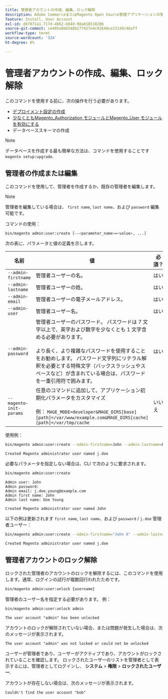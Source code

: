 ```yaml
---
title: 管理者アカウントの作成、編集、ロック解除
description: Adobe CommerceまたはMagento Open Source管理アプリケーションの管理者アカウントを管理するには、次の手順に従います。
feature: Install, User Account
exl-id: d87871a1-717d-4662-b84d-98a018518286
source-git-commit: ce405a6bb548b177427e4c02640ce13149c48aff
workflow-type: tm+mt
source-wordcount: '324'
ht-degree: 0%

---
```


# 管理者アカウントの作成、編集、ロック解除

このコマンドを使用する前に、次の操作を行う必要があります。

- [デプロイメント設定の作成](deployment.md)
- [少なくともMagento_Authorization モジュールとMagento_User モジュールを有効にする](manage-modules.md)
- データベーススキーマの作成

>[!NOTE]
>
>データベースを作成する最も簡単な方法は、コマンドを使用することです `magento setup:upgrade`.

## 管理者の作成または編集

このコマンドを使用して、管理者を作成するか、既存の管理者を編集します。

>[!NOTE]
>
>管理者を編集している場合は、 `first name`, `last name`、および `password` 編集可能です。

コマンドの使用：

```bash
bin/magento admin:user:create [--<parameter_name>=<value>, ...]
```

次の表に、パラメータと値の定義を示します。

| 名前 | 値 | 必須？ |
|--- |--- |--- |
| `--admin-firstname` | 管理者ユーザーの名。 | はい |
| `--admin-lastname` | 管理者ユーザーの姓。 | はい |
| `--admin-email` | 管理者ユーザーの電子メールアドレス。 | はい |
| `--admin-user` | 管理者ユーザー名。 | はい |
| `--admin-password` | 管理者ユーザーのパスワード。 パスワードは 7 文字以上で、英字および数字を少なくとも 1 文字含める必要があります。 <br><br>より長く、より複雑なパスワードを使用することをお勧めします。 パスワード文字列にリテラル解釈を必要とする特殊文字（バックスラッシュやスペースなど）が含まれている場合は、パスワードを一重引用符で囲みます。 | はい |
| `--magento-init-params` | 任意のコマンドに追加して、アプリケーション初期化パラメータをカスタマイズ<br/><br/>例： `MAGE_MODE=developer&MAGE_DIRS[base][path]=/var/www/example.com&MAGE_DIRS[cache][path]=/var/tmp/cache` | いいえ |

使用例：

```bash
bin/magento admin:user:create --admin-firstname=John --admin-lastname=Doe --admin-email=j.doe@example.com --admin-user=j.doe --admin-password=A0b9%t3g
```

```terminal
Created Magento administrator user named j.doe
```

必要なパラメータを指定しない場合は、CLI で次のように要求されます。

```bash
bin/magento admin:user:create
```

```terminal
Admin user: John
Admin password:
Admin email: j.doe.young@example.com
Admin first name: John
Admin last name: Doe Young
```

```terminal
Created Magento administrator user named John
```

以下の例は更新されます `first name`, `last name`、および `password` / `j.doe` 管理者ユーザー：

```bash
bin/magento admin:user:create --admin-firstname="John X" --admin-lastname="Doe X" --admin-email=j.doe@example.com --admin-user=j.doe --admin-password=A1234567
```

```terminal
Created Magento administrator user named j.doe
```

## 管理者アカウントのロック解除

ロックされた管理者のアカウントのロックを解除するには、このコマンドを使用します。通常、ログインの試行が複数回行われたためです。

```bash
bin/magento admin:user:unlock {username}
```

管理者のユーザー名を指定する必要があります。 例：

```bash
bin/magento admin:user:unlock admin
```

```terminal
The user account "admin" has been unlocked
```

アカウントのロックが解除されていない場合、または問題が発生した場合は、次のメッセージが表示されます。

```terminal
The user account "admin" was not locked or could not be unlocked
```

ユーザーが管理者であり、ユーザーがアクティブであり、アカウントがロックされていることを確認します。 ロックされたユーザーのリストを管理者として表示するには、管理者としてログインし、 **システム** > **権限** > **ロックされたユーザー**.

アカウントが存在しない場合は、次のメッセージが表示されます。

```terminal
Couldn't find the user account "bob"
```

